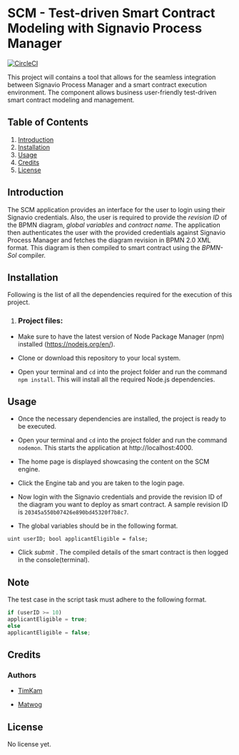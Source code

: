 # SCM - Test-driven Smart Contract Modeling with Signavio Process Manager
[![CircleCI](https://circleci.com/gh/signavio/SCM/tree/master.svg?style=svg&circle-token=63cd7782954c7d813d4527a5466c5bdc7493188d)](https://circleci.com/gh/signavio/SCM/tree/master)

This project will contains a tool that allows for the seamless integration between Signavio Process Manager and a smart contract execution environment.
The component allows business user-friendly test-driven smart contract modeling and management.

## Table of Contents

1. [Introduction](#introduction)
2. [Installation](#installation)
3. [Usage](#usage)
4. [Credits](#credits)
5. [License](#license)

## Introduction

The SCM application provides an interface for the user to login using their Signavio credentials.
Also, the user is required to provide the _revision ID_ of the BPMN diagram, _global variables_ and _contract name_.
The application then authenticates the user with the provided credentials against Signavio Process Manager and fetches the diagram revision in BPMN 2.0 XML format.
This diagram is then compiled to smart contract using the _BPMN-Sol_ compiler.

## Installation

Following is the list of all the dependencies required for the execution of this project.

1. ### Project files:

- Make sure to have the latest version of Node Package Manager (npm) installed (https://nodejs.org/en/).

- Clone or download this repository to your local system.

- Open your terminal and `cd` into the project folder and run the command `npm install`. This will install all the required Node.js dependencies.

## Usage

- Once the necessary dependencies are installed, the project is ready to be executed.

- Open your terminal and `cd` into the project folder and run the command `nodemon`. This starts the application at http://localhost:4000.

- The home page is displayed showcasing the content on the SCM engine.

* Click the Engine tab and you are taken to the login page.

- Now login with the Signavio credentials and provide the revision ID of the diagram you want to deploy as smart contract. A sample revision ID is `20345a550b07426e890bd45320f7b8c7`.

- The global variables should be in the following format. 
```
uint userID; bool applicantEligible = false;
```

- Click _submit_ . The compiled details of the smart contract is then logged in the console(terminal).

## Note

The test case in the script task must adhere to the following format.
```javascript
if (userID >= 10) 
applicantEligible = true; 
else 
applicantEligible = false;
```

## Credits

### Authors

- [TimKam](https://github.com/TimKam/)

- [Matwog](https://github.com/Matwog)

## License

No license yet.
